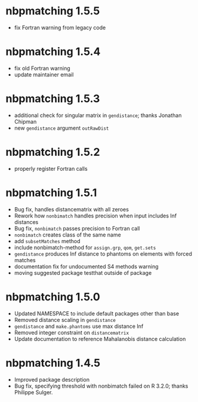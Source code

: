# nbpmatching 1.5.5
* fix Fortran warning from legacy code

# nbpmatching 1.5.4
* fix old Fortran warning
* update maintainer email

# nbpmatching 1.5.3
* additional check for singular matrix in `gendistance`; thanks Jonathan Chipman
* new `gendistance` argument `outRawDist`

# nbpmatching 1.5.2
* properly register Fortran calls

# nbpmatching 1.5.1

* Bug fix, handles distancematrix with all zeroes
* Rework how `nonbimatch` handles precision when input includes Inf distances
* Bug fix, `nonbimatch` passes precision to Fortran call
* `nonbimatch` creates class of the same name
* add `subsetMatches` method
* include nonbimatch-method for `assign.grp`, `qom`, `get.sets`
* `gendistance` produces Inf distance to phantoms on elements with forced matches
* documentation fix for undocumented S4 methods warning
* moving suggested package testthat outside of package

# nbpmatching 1.5.0

* Updated NAMESPACE to include default packages other than base
* Removed distance scaling in `gendistance`
* `gendistance` and `make.phantoms` use max distance Inf
* Removed integer constraint on `distancematrix`
* Update documentation to reference Mahalanobis distance calculation

# nbpmatching 1.4.5

* Improved package description
* Bug fix, specifying threshold with nonbimatch failed on R 3.2.0; thanks Philippe Sulger.
